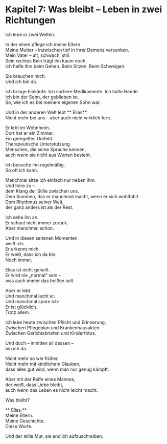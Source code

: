 # Kapitel 7: Was bleibt – Leben in zwei Richtungen

Ich lebe in zwei Welten.

In der einen pflege ich meine Eltern.  
Meine Mutter – inzwischen tief in ihrer Demenz versunken.  
Mein Vater – alt, schwach, still.  
Sein rechtes Bein trägt ihn kaum noch.  
Ich helfe ihm beim Gehen. Beim Sitzen. Beim Schweigen.

Sie brauchen mich.  
Und ich bin da.

Ich bringe Einkäufe. Ich sortiere Medikamente. Ich halte Hände.  
Ich bin der Sohn, der geblieben ist.  
So, wie ich es bei meinem eigenen Sohn war.

Und in der anderen Welt lebt ** Elias**.  
Nicht mehr bei uns – aber auch nicht wirklich fern.

Er lebt im Wohnheim.  
Dort hat er ein Zimmer.  
Ein geregeltes Umfeld.  
Therapeutische Unterstützung.  
Menschen, die seine Sprache kennen,  
auch wenn sie nicht aus Worten besteht.

Ich besuche ihn regelmäßig.  
So oft ich kann.

Manchmal sitze ich einfach nur neben ihm.  
Und höre zu –  
dem Klang der Stille zwischen uns.  
Dem Summen, das er manchmal macht, wenn er sich wohlfühlt.  
Dem Rhythmus seiner Welt,  
der ganz anders ist als der Rest.

Ich sehe ihn an.  
Er schaut nicht immer zurück.  
Aber manchmal schon.

Und in diesen seltenen Momenten  
weiß ich:  
Er erkennt mich.  
Er weiß, dass ich da bin.  
Noch immer.

Elias ist nicht geheilt.  
Er wird nie „normal“ sein –  
was auch immer das heißen soll.

Aber er lebt.  
Und manchmal lacht er.  
Und manchmal spüre ich:  
Er ist glücklich.  
Trotz allem.

Ich lebe heute zwischen Pflicht und Erinnerung.  
Zwischen Pflegeplan und Krankenhausakten.  
Zwischen Gerichtsbriefen und Kinderfotos.

Und doch – inmitten all dessen –  
bin ich da.

Nicht mehr so wie früher.  
Nicht mehr mit kindlichem Glauben,  
dass alles gut wird, wenn man nur genug kämpft.

Aber mit der Reife eines Mannes,  
der weiß, dass Liebe bleibt,  
auch wenn das Leben es nicht leicht macht.

Was bleibt?

** Elias.**  
Meine Eltern.  
Meine Geschichte.  
Diese Worte.

Und der stille Mut, sie endlich aufzuschreiben.
